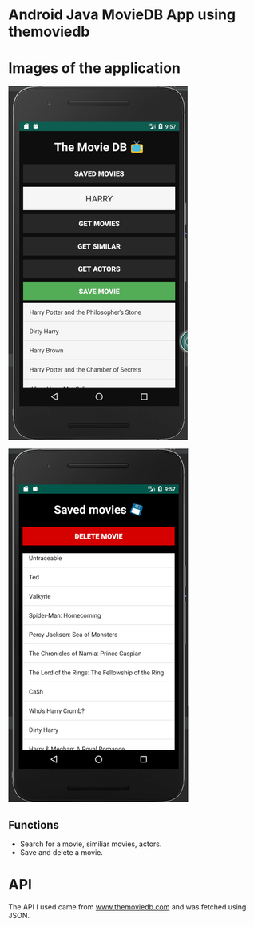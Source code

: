 # Android Java MovieDB App using themoviedb

# Images of the application
![start](start.png)

![db](db.png)



## Functions

* Search for a movie, similiar movies, actors.
* Save and delete a movie.

# API
The API I used came from www.themoviedb.com and was fetched using JSON.
